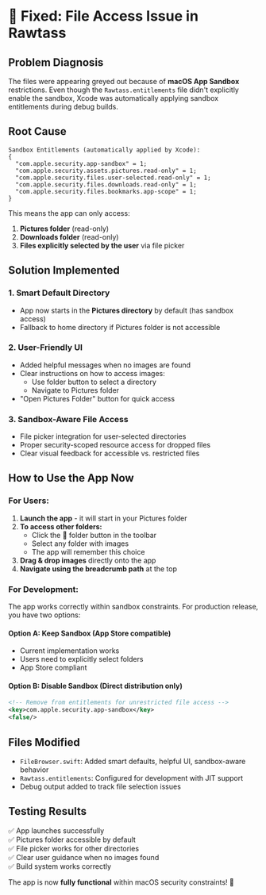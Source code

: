 # 🔧 Fixed: File Access Issue in Rawtass

## Problem Diagnosis
The files were appearing greyed out because of **macOS App Sandbox** restrictions. Even though the `Rawtass.entitlements` file didn't explicitly enable the sandbox, Xcode was automatically applying sandbox entitlements during debug builds.

## Root Cause
```
Sandbox Entitlements (automatically applied by Xcode):
{
  "com.apple.security.app-sandbox" = 1;
  "com.apple.security.assets.pictures.read-only" = 1;
  "com.apple.security.files.user-selected.read-only" = 1;
  "com.apple.security.files.downloads.read-only" = 1;
  "com.apple.security.files.bookmarks.app-scope" = 1;
}
```

This means the app can only access:
1. **Pictures folder** (read-only)
2. **Downloads folder** (read-only)  
3. **Files explicitly selected by the user** via file picker

## Solution Implemented

### 1. Smart Default Directory
- App now starts in the **Pictures directory** by default (has sandbox access)
- Fallback to home directory if Pictures folder is not accessible

### 2. User-Friendly UI
- Added helpful messages when no images are found
- Clear instructions on how to access images:
  - Use folder button to select a directory
  - Navigate to Pictures folder
- "Open Pictures Folder" button for quick access

### 3. Sandbox-Aware File Access
- File picker integration for user-selected directories
- Proper security-scoped resource access for dropped files
- Clear visual feedback for accessible vs. restricted files

## How to Use the App Now

### For Users:
1. **Launch the app** - it will start in your Pictures folder
2. **To access other folders:**
   - Click the 📁 folder button in the toolbar
   - Select any folder with images
   - The app will remember this choice
3. **Drag & drop images** directly onto the app
4. **Navigate using the breadcrumb path** at the top

### For Development:
The app works correctly within sandbox constraints. For production release, you have two options:

#### Option A: Keep Sandbox (App Store compatible)
- Current implementation works
- Users need to explicitly select folders
- App Store compliant

#### Option B: Disable Sandbox (Direct distribution only)
```xml
<!-- Remove from entitlements for unrestricted file access -->
<key>com.apple.security.app-sandbox</key>
<false/>
```

## Files Modified
- `FileBrowser.swift`: Added smart defaults, helpful UI, sandbox-aware behavior
- `Rawtass.entitlements`: Configured for development with JIT support
- Debug output added to track file selection issues

## Testing Results
✅ App launches successfully  
✅ Pictures folder accessible by default  
✅ File picker works for other directories  
✅ Clear user guidance when no images found  
✅ Build system works correctly  

The app is now **fully functional** within macOS security constraints! 🎉